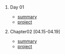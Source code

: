

1. Day 01
    - [summary](https://github.com/hyejin830/Android_Daily_Study_V2/blob/master/Day01/Summary.md)
    - [project](https://github.com/hyejin830/Android_Daily_Study_V2/blob/master/Day01/Chapter01_0415)

2. Chapter02 [04.15-04.19]
    - [summary](https://github.com/hyejin830/Android_Daily_Study_V2/blob/master/Chapter02/Summary.md)
    - [project](https://github.com/hyejin830/Android_Daily_Study_V2/blob/master/Chapter02/Chapter02_Project)
